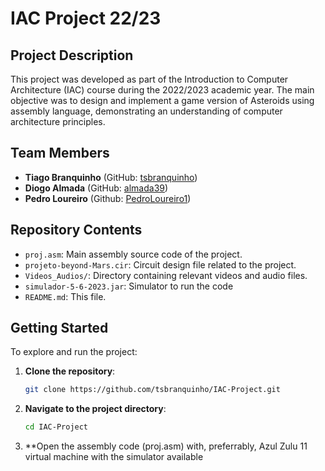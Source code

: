 # IAC Project 22/23

## Project Description

This project was developed as part of the Introduction to Computer Architecture (IAC) course during the 2022/2023 academic year.
The main objective was to design and implement a game version of Asteroids using assembly language, demonstrating an understanding of computer architecture principles.

## Team Members

- **Tiago Branquinho** (GitHub: [tsbranquinho](https://github.com/tsbranquinho))
- **Diogo Almada** (GitHub: [almada39](https://github.com/almada39))
- **Pedro Loureiro** (Github: [PedroLoureiro1](https://github.com/PedroLoureiro1))

## Repository Contents

- `proj.asm`: Main assembly source code of the project.
- `projeto-beyond-Mars.cir`: Circuit design file related to the project.
- `Videos_Audios/`: Directory containing relevant videos and audio files.
- `simulador-5-6-2023.jar`: Simulator to run the code
- `README.md`: This file.

## Getting Started

To explore and run the project:

1. **Clone the repository**:
   ```bash
   git clone https://github.com/tsbranquinho/IAC-Project.git

2. **Navigate to the project directory**:
   ```bash
   cd IAC-Project

3. **Open the assembly code (proj.asm) with, preferrably, Azul Zulu 11 virtual machine with the simulator available